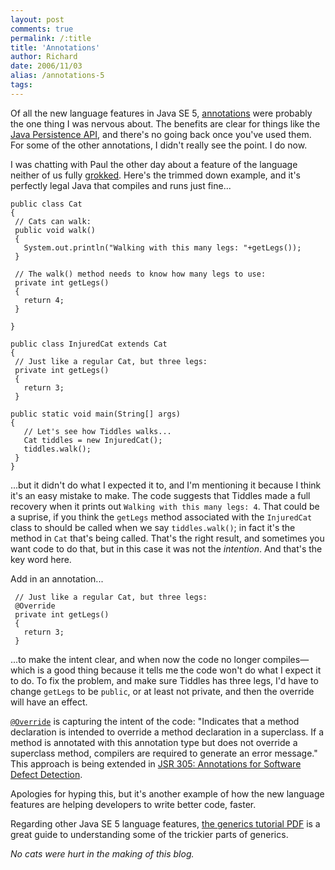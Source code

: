 ```yaml
---
layout: post
comments: true
permalink: /:title
title: 'Annotations'
author: Richard
date: 2006/11/03
alias: /annotations-5
tags:
---
```


Of all the new language features in Java SE 5, [annotations][] were
probably the one thing I was nervous about. The benefits are clear for
things like the [Java Persistence API][], and there's no going back once
you've used them. For some of the other annotations, I didn't really see
the point. I do now.

I was chatting with Paul the other day about a feature of the language
neither of us fully [grokked][]. Here's the trimmed down example, and
it's perfectly legal Java that compiles and runs just fine...

	public class Cat
	{
	 // Cats can walk:
	 public void walk()
	 {
	   System.out.println("Walking with this many legs: "+getLegs());
	 }
	
	 // The walk() method needs to know how many legs to use:
	 private int getLegs()
	 {
	   return 4;
	 }
	
	}
	
	public class InjuredCat extends Cat
	{
	 // Just like a regular Cat, but three legs:
	 private int getLegs()
	 {
	   return 3;
	 }
	
	public static void main(String[] args)
	{
	   // Let's see how Tiddles walks...
	   Cat tiddles = new InjuredCat();
	   tiddles.walk(); 
	 }
	}


...but it didn't do what I expected it to, and I'm mentioning it because
I think it's an easy mistake to make. The code suggests that Tiddles
made a full recovery when it prints out
`Walking with this many legs: 4`. That could be a suprise, if you think
the `getLegs` method associated with the `InjuredCat` class to should be
called when we say `tiddles.walk()`; in fact it's the method in `Cat`
that's being called. That's the right result, and sometimes you want
code to do that, but in this case it was not the *intention*. And that's
the key word here.

Add in an annotation...


	 // Just like a regular Cat, but three legs:
	 @Override
	 private int getLegs()
	 {
	   return 3;
	 }


...to make the intent clear, and when now the code no longer
compiles—which is a good thing because it tells me the code won't do
what I expect it to do. To fix the problem, and make sure Tiddles has
three legs, I'd have to change `getLegs` to be `public`, or at least not
private, and then the override will have an effect.

[`@Override`][] is capturing the intent of the code: "Indicates that a
method declaration is intended to override a method declaration in a
superclass. If a method is annotated with this annotation type but does
not override a superclass method, compilers are required to generate an
error message." This approach is being extended in [JSR 305: Annotations
for Software Defect Detection][].

Apologies for hyping this, but it's another example of how the new
language features are helping developers to write better code, faster.

Regarding other Java SE 5 language features, [the generics tutorial
PDF][] is a great guide to understanding some of the trickier parts of
generics.

*No cats were hurt in the making of this blog.*

  [annotations]: http://java.sun.com/docs/books/tutorial/java/javaOO/annotations.html
  [Java Persistence API]: http://java.sun.com/developer/technicalArticles/J2EE/jpa/
  [grokked]: http://www.urbandictionary.com/define.php?term=Grokked
  [`@Override`]: http://java.sun.com/j2se/1.5.0/docs/api/java/lang/Override.html
  [JSR 305: Annotations for Software Defect Detection]: http://www.jcp.org/en/jsr/detail?id=305
  [the generics tutorial PDF]: http://java.sun.com/j2se/1.5/pdf/generics-tutorial.pdf

